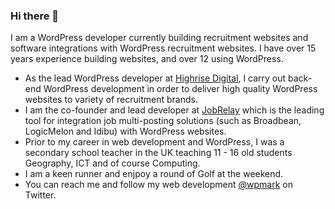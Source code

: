 ### Hi there 👋

<!--
**wpmark/wpmark** is a ✨ _special_ ✨ repository because its `README.md` (this file) appears on your GitHub profile.
-->

I am a WordPress developer currently building recruitment websites and software integrations with WordPress recruitment websites. I have over 15 years experience building websites, and over 12 using WordPress.

* As the lead WordPress developer at [Highrise Digital](https://highrise.digital), I carry out back-end WordPress development in order to deliver high quality WordPress websites to variety of recruitment brands.
* I am the co-founder and lead developer at [JobRelay](https://jobrelay.io) which is the leading tool for integration job multi-posting solutions (such as Broadbean, LogicMelon and Idibu) with WordPress websites.
* Prior to my career in web development and WordPress, I was a secondary school teacher in the UK teaching 11 - 16 old students Geography, ICT and of course Computing.
* I am a keen runner and enjpoy a round of Golf at the weekend.
* You can reach me and follow my web development [@wpmark](https://twitter.com/wpmark) on Twitter.
